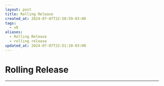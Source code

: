 ```yaml
---
layout: post
title: Rolling Release
created_at: 2024-07-07T22:50:59-03:00
tags:
  - v0
aliases:
  - Rolling Release
  - rolling release
updated_at: 2024-07-07T22:51:10-03:00
---
```

# Rolling Release
---


